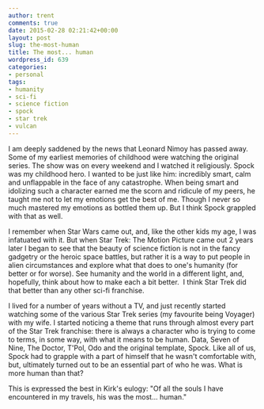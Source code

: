 ```yaml
---
author: trent
comments: true
date: 2015-02-28 02:21:42+00:00
layout: post
slug: the-most-human
title: The most... human
wordpress_id: 639
categories:
- personal
tags:
- humanity
- sci-fi
- science fiction
- spock
- star trek
- vulcan
---
```


I am deeply saddened by the news that Leonard Nimoy has passed away. Some of my earliest memories of childhood were watching the original series. The show was on every weekend and I watched it religiously. Spock was my childhood hero. I wanted to be just like him: incredibly smart, calm and unflappable in the face of any catastrophe. When being smart and idolizing such a character earned me the scorn and ridicule of my peers, he taught me not to let my emotions get the best of me. Though I never so much mastered my emotions as bottled them up. But I think Spock grappled with that as well.

I remember when Star Wars came out, and, like the other kids my age, I was infatuated with it. But when Star Trek: The Motion Picture came out 2 years later I began to see that the beauty of science fiction is not in the fancy gadgetry or the heroic space battles, but rather it is a way to put people in alien circumstances and explore what that does to one's humanity (for better or for worse). See humanity and the world in a different light, and, hopefully, think about how to make each a bit better.  I think Star Trek did that better than any other sci-fi franchise.

I lived for a number of years without a TV, and just recently started watching some of the various Star Trek series (my favourite being Voyager) with my wife. I started noticing a theme that runs through almost every part of the Star Trek franchise: there is always a character who is trying to come to terms, in some way, with what it means to be human. Data, Seven of Nine, The Doctor, T'Pol, Odo and the original template, Spock. Like all of us, Spock had to grapple with a part of himself that he wasn't comfortable with, but, ultimately turned out to be an essential part of who he was. What is more human than that?

This is expressed the best in Kirk's eulogy: "Of all the souls I have encountered in my travels, his was the most... human."
